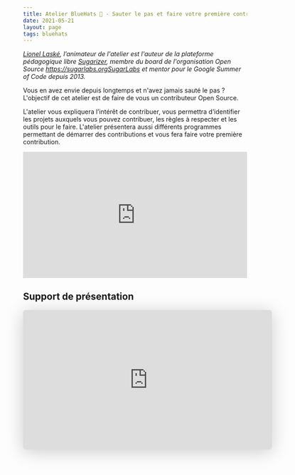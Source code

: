```yaml
---
title: Atelier BlueHats 🧢 - Sauter le pas et faire votre première contribution à un projet open source
date: 2021-05-21
layout: page
tags: bluehats
---
```


*[Lionel Laské](https://github.com/llaske), l’animateur de l'atelier est l'auteur de la plateforme pédagogique libre [Sugarizer](https://sugarizer.org), membre du board de l'organisation Open Source <https://sugarlabs.orgSugarLabs> et mentor pour le Google Summer of Code depuis 2013.*

Vous en avez envie depuis longtemps et n'avez jamais sauté le pas ? L'objectif de cet atelier est de faire de vous un contributeur Open Source.

L'atelier vous expliquera l’intérêt de contribuer, vous permettra d’identifier les projets auxquels vous pouvez contribuer, les règles à respecter et les outils pour le faire. L'atelier présentera aussi différents programmes permettant de démarrer des contributions et vous fera faire votre première contribution.

<div style="position:relative;padding-bottom:56.25%;height:0;overflow:hidden;"> <iframe style="width:100%;height:100%;position:absolute;left:0px;top:0px;overflow:hidden" frameborder="0" type="text/html" src="https://www.dailymotion.com/embed/video/x82vd1i" width="100%" height="100%" allowfullscreen > </iframe> </div>

## Support de présentation

<iframe class="speakerdeck-iframe" style="border: 0px none; background: rgba(0, 0, 0, 0.1) none repeat scroll 0% 0% padding-box; margin: 0px; padding: 0px; border-radius: 6px; box-shadow: rgba(0, 0, 0, 0.2) 0px 5px 40px; width: 560px; height: 314px;" src="https://speakerdeck.com/player/2000d77890134218b5cde245395760c3" title="Open Source: comprendre et contribuer" allowfullscreen="true" mozallowfullscreen="true" webkitallowfullscreen="true" data-ratio="1.78343949044586" frameborder="0"></iframe>

<!-- https://speakerdeck.com/bluehats/open-source-comprendre-et-contribuer -->
